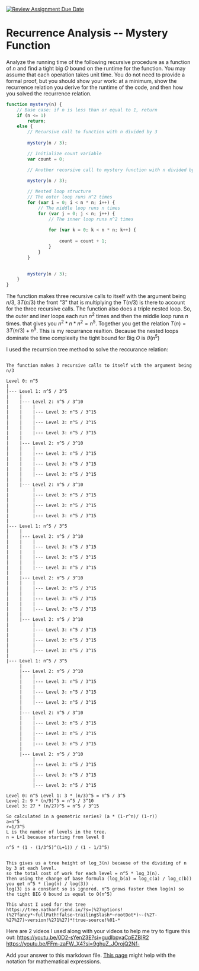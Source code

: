 [![Review Assignment Due Date](https://classroom.github.com/assets/deadline-readme-button-24ddc0f5d75046c5622901739e7c5dd533143b0c8e959d652212380cedb1ea36.svg)](https://classroom.github.com/a/OlW38W4k)
# Recurrence Analysis -- Mystery Function

Analyze the running time of the following recursive procedure as a function of
$n$ and find a tight big $O$ bound on the runtime for the function. You may
assume that each operation takes unit time. You do not need to provide a formal
proof, but you should show your work: at a minimum, show the recurrence relation
you derive for the runtime of the code, and then how you solved the recurrence
relation.

```javascript
function mystery(n) {
    // Base case: if n is less than or equal to 1, return
    if (n <= 1)
        return;
    else {
        // Recursive call to function with n divided by 3
        
        mystery(n / 3);

        // Initialize count variable
        var count = 0;

        // Another recursive call to mystery function with n divided by 3
        
        mystery(n / 3);

        // Nested loop structure
        // The outer loop runs n^2 times
        for (var i = 0; i < n * n; i++) {
            // The middle loop runs n times
            for (var j = 0; j < n; j++) {
                // The inner loop runs n^2 times
                
                for (var k = 0; k < n * n; k++) {
                    
                    count = count + 1;
                }
            }
        }

        
        mystery(n / 3);
    }
}
```
The function makes three recursive calls to itself with the argument being $n/3$, $3T(n/3)$ the front "3" that is multiplying the $T(n/3)$ is there to account for the three recursive calls. The function also does a triple nested loop.
So, the outer and iner loops each run $n^2$ times and then the middle loop runs $n$ times.
that gives you $n^2 * n * n^2 = n^5$. Together you get the relation $T(n)=3T(n/3) + n^5$. This is my recurrance realtion. Because the nested loops dominate the time complexity the tight bound for Big $O$ is $\theta (n^5)$

I used the recurrsion tree method to solve the reccurance relation:
```

The function makes 3 recursive calls to itself with the argument being n/3

Level 0: n^5
|
|--- Level 1: n^5 / 3^5
|    |
|    |--- Level 2: n^5 / 3^10
|    |    |
|    |    |--- Level 3: n^5 / 3^15
|    |    |
|    |    |--- Level 3: n^5 / 3^15
|    |    |
|    |    |--- Level 3: n^5 / 3^15
|    |
|    |--- Level 2: n^5 / 3^10
|    |    |
|    |    |--- Level 3: n^5 / 3^15
|    |    |
|    |    |--- Level 3: n^5 / 3^15
|    |    |
|    |    |--- Level 3: n^5 / 3^15
|    |
|    |--- Level 2: n^5 / 3^10
|         |
|         |--- Level 3: n^5 / 3^15
|         |
|         |--- Level 3: n^5 / 3^15
|         |
|         |--- Level 3: n^5 / 3^15
|
|--- Level 1: n^5 / 3^5
|    |
|    |--- Level 2: n^5 / 3^10
|    |    |
|    |    |--- Level 3: n^5 / 3^15
|    |    |
|    |    |--- Level 3: n^5 / 3^15
|    |    |
|    |    |--- Level 3: n^5 / 3^15
|    |
|    |--- Level 2: n^5 / 3^10
|    |    |
|    |    |--- Level 3: n^5 / 3^15
|    |    |
|    |    |--- Level 3: n^5 / 3^15
|    |    |
|    |    |--- Level 3: n^5 / 3^15
|    |
|    |--- Level 2: n^5 / 3^10
|         |
|         |--- Level 3: n^5 / 3^15
|         |
|         |--- Level 3: n^5 / 3^15
|         |
|         |--- Level 3: n^5 / 3^15
|
|--- Level 1: n^5 / 3^5
     |
     |--- Level 2: n^5 / 3^10
     |    |
     |    |--- Level 3: n^5 / 3^15
     |    |
     |    |--- Level 3: n^5 / 3^15
     |    |
     |    |--- Level 3: n^5 / 3^15
     |
     |--- Level 2: n^5 / 3^10
     |    |
     |    |--- Level 3: n^5 / 3^15
     |    |
     |    |--- Level 3: n^5 / 3^15
     |    |
     |    |--- Level 3: n^5 / 3^15
     |
     |--- Level 2: n^5 / 3^10
          |
          |--- Level 3: n^5 / 3^15
          |
          |--- Level 3: n^5 / 3^15
          |
          |--- Level 3: n^5 / 3^15

Level 0: n^5 Level 1: 3 * (n/3)^5 = n^5 / 3^5
Level 2: 9 * (n/9)^5 = n^5 / 3^10
Level 3: 27 * (n/27)^5 = n^5 / 3^15

So calculated in a geometric series? (a * (1-r^n)/ (1-r))
a=n^5
r=1/3^5
L is the number of levels in the tree.
n = L+1 because starting from level 0 

n^5 * (1 - (1/3^5)^(L+1)) / (1 - 1/3^5)


This gives us a tree height of log_3(n) because of the dividing of n by 3 at each level.
so the total cost of work for each level = n^5 * log_3(n).
Then using the change of base formula (log_b(a) = log_c(a) / log_c(b)) you get n^5 * (log(n) / log(3)) .
log(3) is a constant so is ignored. n^5 grows faster then log(n) so the tight BIG O bound is equal to O(n^5)

This whast I used for the tree
https://tree.nathanfriend.io/?s=(%27options!(%27fancy*~fullPath!false~trailingSlash*~rootDot*)~-(%27-%27%27)~version!%271%27)*!true-source!%01-*
```
Here are 2 videos I used along with your videos to help me try to figure this out:
https://youtu.be/0D2-sYen23E?si=gudlbpvaCpEZBIR2
https://youtu.be/FFm-zaFW_X4?si=9ghuZ_JOrojQ2Nf-


Add your answer to this markdown file. [This
page](https://docs.github.com/en/get-started/writing-on-github/working-with-advanced-formatting/writing-mathematical-expressions)
might help with the notation for mathematical expressions.


